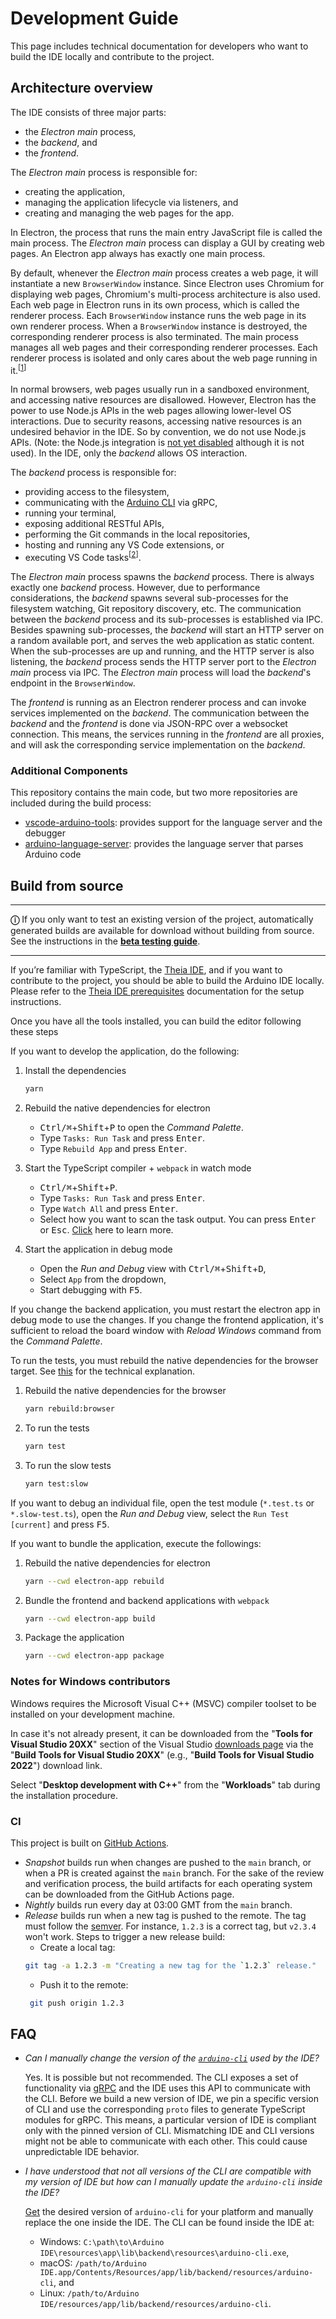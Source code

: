 # Development Guide

This page includes technical documentation for developers who want to build the IDE locally and contribute to the project.

## Architecture overview

The IDE consists of three major parts:
 - the _Electron main_ process,
 - the _backend_, and 
 - the _frontend_.

The _Electron main_ process is responsible for:
 - creating the application,
 - managing the application lifecycle via listeners, and
 - creating and managing the web pages for the app.

In Electron, the process that runs the main entry JavaScript file is called the main process. The _Electron main_ process can display a GUI by creating web pages. An Electron app always has exactly one main process.

By default, whenever the _Electron main_ process creates a web page, it will instantiate a new `BrowserWindow` instance. Since Electron uses Chromium for displaying web pages, Chromium's multi-process architecture is also used. Each web page in Electron runs in its own process, which is called the renderer process. Each `BrowserWindow` instance runs the web page in its own renderer process. When a `BrowserWindow` instance is destroyed, the corresponding renderer process is also terminated. The main process manages all web pages and their corresponding renderer processes. Each renderer process is isolated and only cares about the web page running in it.<sup>[[1]]</sup>

In normal browsers, web pages usually run in a sandboxed environment, and accessing native resources are disallowed. However, Electron has the power to use Node.js APIs in the web pages allowing lower-level OS interactions. Due to security reasons, accessing native resources is an undesired behavior in the IDE. So by convention, we do not use Node.js APIs. (Note: the Node.js integration is [not yet disabled](https://github.com/eclipse-theia/theia/issues/2018) although it is not used). In the IDE, only the _backend_ allows OS interaction.

The _backend_ process is responsible for:
 - providing access to the filesystem,
 - communicating with the [Arduino CLI](https://github.com/arduino/arduino-cli) via gRPC,
 - running your terminal,
 - exposing additional RESTful APIs,
 - performing the Git commands in the local repositories,
 - hosting and running any VS Code extensions, or
 - executing VS Code tasks<sup>[[2]]</sup>.

The _Electron main_ process spawns the _backend_ process. There is always exactly one _backend_ process. However, due to performance considerations, the _backend_ spawns several sub-processes for the filesystem watching, Git repository discovery, etc. The communication between the _backend_ process and its sub-processes is established via IPC. Besides spawning sub-processes, the _backend_ will start an HTTP server on a random available port, and serves the web application as static content. When the sub-processes are up and running, and the HTTP server is also listening, the _backend_ process sends the HTTP server port to the _Electron main_ process via IPC. The _Electron main_ process will load the _backend_'s endpoint in the `BrowserWindow`.

The _frontend_ is running as an Electron renderer process and can invoke services implemented on the _backend_. The communication between the _backend_ and the _frontend_ is done via JSON-RPC over a websocket connection. This means, the services running in the _frontend_ are all proxies, and will ask the corresponding service implementation on the _backend_.

[1]: https://www.electronjs.org/docs/tutorial/application-architecture#differences-between-main-process-and-renderer-process
[2]: https://code.visualstudio.com/Docs/editor/tasks

### Additional Components

This repository contains the main code, but two more repositories are included during the build process:

- [vscode-arduino-tools](https://github.com/arduino/vscode-arduino-tools): provides support for the language server and the debugger
- [arduino-language-server](https://github.com/arduino/arduino-language-server): provides the language server that parses Arduino code

## Build from source

---

**ⓘ** If you only want to test an existing version of the project, automatically generated builds are available for download without building from source. See the instructions in the [**beta testing guide**](contributor-guide/beta-testing.md#beta-testing-guide).

---

If you’re familiar with TypeScript, the [Theia IDE](https://theia-ide.org/), and if you want to contribute to the
project, you should be able to build the Arduino IDE locally.
Please refer to the [Theia IDE prerequisites](https://github.com/eclipse-theia/theia/blob/master/doc/Developing.md#prerequisites) documentation for the setup instructions.

Once you have all the tools installed, you can build the editor following these steps

If you want to develop the application, do the following:

1. Install the dependencies

   ```sh
   yarn
   ```

2. Rebuild the native dependencies for electron

   - <kbd>Ctrl/⌘</kbd>+<kbd>Shift</kbd>+<kbd>P</kbd> to open the _Command Palette_.
   - Type `Tasks: Run Task` and press <kbd>Enter</kbd>.
   - Type `Rebuild App` and press <kbd>Enter</kbd>.

3. Start the TypeScript compiler + `webpack` in watch mode

   - <kbd>Ctrl/⌘</kbd>+<kbd>Shift</kbd>+<kbd>P</kbd>.
   - Type `Tasks: Run Task` and press <kbd>Enter</kbd>.
   - Type `Watch All` and press <kbd>Enter</kbd>.
   - Select how you want to scan the task output. You can press <kbd>Enter</kbd> or <kbd>Esc</kbd>. [Click](https://code.visualstudio.com/docs/editor/tasks#_defining-a-problem-matcher) here to learn more.

4. Start the application in debug mode
   - Open the _Run and Debug_ view with <kbd>Ctrl/⌘</kbd>+<kbd>Shift</kbd>+<kbd>D</kbd>,
   - Select `App` from the dropdown,
   - Start debugging with <kbd>F5</kbd>.

If you change the backend application, you must restart the electron app in debug mode to use the changes.
If you change the frontend application, it's sufficient to reload the board window with _Reload Windows_ command from the _Command Palette_.

To run the tests, you must rebuild the native dependencies for the browser target. See [this](https://github.com/arduino/arduino-ide/pull/1823#issuecomment-1400511031) for the technical explanation.

1. Rebuild the native dependencies for the browser

   ```sh
   yarn rebuild:browser
   ```

2. To run the tests

   ```sh
   yarn test
   ```

3. To run the slow tests
   ```sh
   yarn test:slow
   ```

If you want to debug an individual file, open the test module (`*.test.ts` or `*.slow-test.ts`), open the _Run and Debug_ view, select the `Run Test [current]` and press <kbd>F5</kbd>.

If you want to bundle the application, execute the followings:

1. Rebuild the native dependencies for electron

   ```sh
   yarn --cwd electron-app rebuild
   ```

2. Bundle the frontend and backend applications with `webpack`

   ```sh
   yarn --cwd electron-app build
   ```

3. Package the application
   ```sh
   yarn --cwd electron-app package
   ```


### Notes for Windows contributors
Windows requires the Microsoft Visual C++ (MSVC) compiler toolset to be installed on your development machine.

In case it's not already present, it can be downloaded from the "**Tools for Visual Studio 20XX**" section of the Visual Studio [downloads page](https://visualstudio.microsoft.com/downloads/#build-tools-for-visual-studio-2022) via the "**Build Tools for Visual Studio 20XX**" (e.g., "**Build Tools for Visual Studio 2022**") download link.

Select "**Desktop development with C++**" from the "**Workloads**" tab during the installation procedure.

### CI

This project is built on [GitHub Actions](https://github.com/arduino/arduino-ide/actions).

 - _Snapshot_ builds run when changes are pushed to the `main` branch, or when a PR is created against the `main` branch. For the sake of the review and verification process, the build artifacts for each operating system can be downloaded from the GitHub Actions page.
 - _Nightly_ builds run every day at 03:00 GMT from the `main` branch.
 - _Release_ builds run when a new tag is pushed to the remote. The tag must follow the [semver](https://semver.org/). For instance, `1.2.3` is a correct tag, but `v2.3.4` won't work. Steps to trigger a new release build:
   - Create a local tag:
    ```sh
    git tag -a 1.2.3 -m "Creating a new tag for the `1.2.3` release."
    ```
   - Push it to the remote:
   ```sh
    git push origin 1.2.3
   ```

## FAQ

* *Can I manually change the version of the [`arduino-cli`](https://github.com/arduino/arduino-cli/) used by the IDE?*

    Yes. It is possible but not recommended. The CLI exposes a set of functionality via [gRPC](https://github.com/arduino/arduino-cli/tree/master/rpc) and the IDE uses this API to communicate with the CLI. Before we build a new version of IDE, we pin a specific version of CLI and use the corresponding `proto` files to generate TypeScript modules for gRPC. This means, a particular version of IDE is compliant only with the pinned version of CLI. Mismatching IDE and CLI versions might not be able to communicate with each other. This could cause unpredictable IDE behavior.

* *I have understood that not all versions of the CLI are compatible with my version of IDE but how can I manually update the `arduino-cli` inside the IDE?*

    [Get](https://arduino.github.io/arduino-cli/installation) the desired version of `arduino-cli` for your platform and manually replace the one inside the IDE. The CLI can be found inside the IDE at:
    - Windows: `C:\path\to\Arduino IDE\resources\app\lib\backend\resources\arduino-cli.exe`,
    - macOS: `/path/to/Arduino IDE.app/Contents/Resources/app/lib/backend/resources/arduino-cli`, and
    - Linux: `/path/to/Arduino IDE/resources/app/lib/backend/resources/arduino-cli`.

